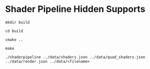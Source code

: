 # Shader Pipeline Hidden Supports

`mkdir build`

`cd build`

`cmake ..`

`make`

`./shaderpipeline ../data/shaders.json ../data/quad_shaders.json ../data/render.json ../data/<filename>`

